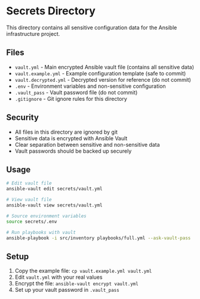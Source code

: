 # Secrets Directory

This directory contains all sensitive configuration data for the Ansible infrastructure project.

## Files

- `vault.yml` - Main encrypted Ansible vault file (contains all sensitive data)
- `vault.example.yml` - Example configuration template (safe to commit)
- `vault.decrypted.yml` - Decrypted version for reference (do not commit)
- `.env` - Environment variables and non-sensitive configuration
- `.vault_pass` - Vault password file (do not commit)
- `.gitignore` - Git ignore rules for this directory

## Security

- All files in this directory are ignored by git
- Sensitive data is encrypted with Ansible Vault
- Clear separation between sensitive and non-sensitive data
- Vault passwords should be backed up securely

## Usage

```bash
# Edit vault file
ansible-vault edit secrets/vault.yml

# View vault file
ansible-vault view secrets/vault.yml

# Source environment variables
source secrets/.env

# Run playbooks with vault
ansible-playbook -i src/inventory playbooks/full.yml --ask-vault-pass
```

## Setup

1. Copy the example file: `cp vault.example.yml vault.yml`
2. Edit `vault.yml` with your real values
3. Encrypt the file: `ansible-vault encrypt vault.yml`
4. Set up your vault password in `.vault_pass`
